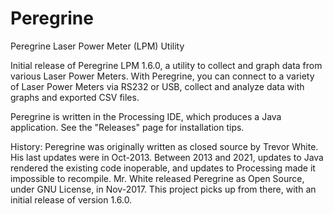# Peregrine
Peregrine Laser Power Meter (LPM) Utility

Initial release of Peregrine LPM 1.6.0, a utility to collect and graph data from various Laser Power Meters.  With Peregrine,
you can connect to a variety of Laser Power Meters via RS232 or USB, collect and analyze data with graphs and exported CSV files.

Peregrine is written in the Processing IDE, which produces a Java application.  See the "Releases" page for installation tips.

History: Peregrine was originally written as closed source by Trevor White. His last updates were in Oct-2013. Between 2013 and 2021, updates to Java
rendered the existing code inoperable, and updates to Processing made it impossible to recompile. Mr. White released Peregrine as Open Source, under GNU 
License, in Nov-2017.  This project picks up from there, with an initial release of version 1.6.0.

